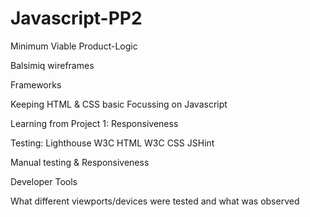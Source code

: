 # Javascript-PP2

Minimum Viable Product-Logic

Balsimiq wireframes

Frameworks

Keeping HTML & CSS basic
Focussing on Javascript

Learning from Project 1: Responsiveness


Testing:
Lighthouse
W3C HTML
W3C CSS
JSHint

Manual testing & Responsiveness

Developer Tools 

What different viewports/devices were tested and what was observed

